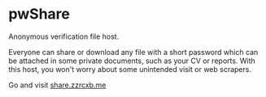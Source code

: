 # pwShare
Anonymous verification file host.

Everyone can share or download any file with a short password which can be attached in some private documents, such as your CV or reports. With this host, you won't worry about some unintended visit or web scrapers.

Go and visit [share.zzrcxb.me](http://share.zzrcxb.me/upload)
